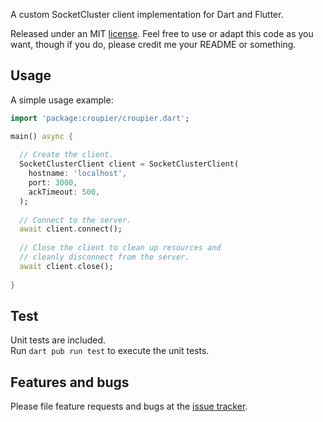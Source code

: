 A custom SocketCluster client implementation for Dart and Flutter.

Released under an MIT [license](./LICENSE). 
Feel free to use or adapt this code as you want, though if you do,
please credit me your README or something.

## Usage

A simple usage example:

```dart
import 'package:croupier/croupier.dart';

main() async {
  
  // Create the client.
  SocketClusterClient client = SocketClusterClient(
    hostname: 'localhost',
    port: 3000,
    ackTimeout: 500,
  );
  
  // Connect to the server.
  await client.connect();
  
  // Close the client to clean up resources and
  // cleanly disconnect from the server.
  await client.close();
  
}
```

## Test
Unit tests are included.  
Run `dart pub run test` to execute the unit tests.

## Features and bugs

Please file feature requests and bugs at the [issue tracker][tracker].

[tracker]: http://example.com/issues/replaceme

